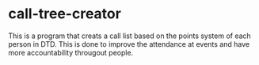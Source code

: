 # call-tree-creator
This is a program that creats a call list based on the points system of each person in DTD. 
This is done to improve the attendance at events and have more accountability througout people. 
